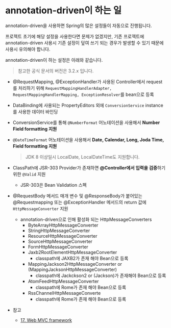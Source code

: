 # annotation-driven이 하는 일

annotation-driven을 사용하면 Spring의 많은 설정들이 자동으로 진행됩니다.

프로젝트 초기에 해당 설정을 사용한다면 문제가 없겠지만, 기존 프로젝트에 annotation-driven 사용시 기존 설정이 덮여 쓰기 되는 경우가 발생할 수 있기 때문에 사용시 유의해야 합니다.

annotation-driven이 하는 설정은 아래와 같습니다.

> 참고한 공식 문서의 버전은 3.2.x 입니다. 

* @RequestMapping, @ExceptionHandler가 사용된 Controller에서 request를 처리하기 위해 `RequestMappingHandlerAdapter, RequestMappingHandlerMapping, ExceptionResolver`를 bean으로 등록

* DataBinding에 사용되는 PropertyEditors 외에 `ConversionService` instance를 사용한 데이터 바인딩
* ConversionService를 통해 `@NumberFormat` 어노테이션을 사용해서 **Number Field formatting 지원**
* ``@DateTimeFormat`` 어노테이션을 사용해서 **Date, Calendar, Long, Joda Time, Field formatting 지원**
  > JDK 8 이상일시 LocalDate, LocalDateTime도 지원합니다.
* ClassPath에 JSR-303 Provider가 존재하면 **@Controller에서 입력을 검증**하기 위한 ``@Valid`` 지원
  * JSR-303은 Bean Validation 스펙
* @RequestBody 메서드 매개 변수 및 @ResponseBody가 붙어있는 @Requestmapping 또는 @ExceptionHandler 메서드의 return 값에 ``HttpMessageConverter`` 지원
  * annotation-driven으로 인해 활성화 되는 HttpMessageConverters
    * ByteArrayHttpMessageConverter
    * StringHttpMessageConverter
    * ResourceHttpMessageConverter
    * SourceHttpMessageConverter
    * FormHttpMessageConverter
    * Jaxb2RootElementHttpMessageConverter
      * classpath에 JAXB2가 존재 해야 Bean으로 등록
    * MappingJackson2HttpMessageConverter or (MappingJacksonHttpMessageConverter)
      * classpath에 Jackckson2 or (Jackson)가 존재해야 Bean으로 등록
    * AtomFeedHttpMessageConverter
      * classpath에 Rome가 존재 해야 Bean으로 등록
    * RssChannelHttpMessageConverte
      * classpath에 Rome가 존재 해야 Bean으로 등록
* 참고
  * [17. Web MVC framework](https://docs.spring.io/spring/docs/3.2.x/spring-framework-reference/html/mvc.html)
